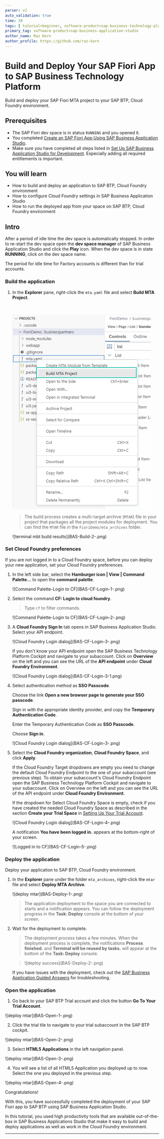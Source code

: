 ```yaml
---
parser: v2
auto_validation: true
time: 20
tags: [ tutorial>beginner, software-product>sap-business-technology-platform, software-product>sap-fiori, programming-tool>sapui5, software-product>sap-btp-cloud-foundry-environment]
primary_tag: software-product>sap-business-application-studio
author_name: Raz Korn
author_profile: https://github.com/raz-korn
---
```


# Build and Deploy Your SAP Fiori App to SAP Business Technology Platform
<!-- description --> Build and deploy your SAP Fiori MTA project to your SAP BTP, Cloud Foundry environment.

## Prerequisites
- The SAP Fiori dev space is in status `RUNNING` and you opened it.
- You completed [Create an SAP Fiori App Using SAP Business Application Studio](appstudio-fioriapps-create).
- Make sure you have completed all steps listed in [Set Up SAP Business Application Studio for Development](https://developers.sap.com/tutorials/appstudio-onboarding.html). Especially adding all required entitlements is important.

## You will learn
  - How to build and deploy an application to SAP BTP, Cloud Foundry environment
  - How to configure Cloud Foundry settings in SAP Business Application Studio
  - How to run the deployed app from your space on SAP BTP, Cloud Foundry environment

## Intro
After a period of idle time the dev space is automatically stopped. In order to re-start the dev space open the **dev space manager** of SAP Business Application Studio and click the **Play** icon. When the dev space is in state **RUNNING**, click on the dev space name.

The period for idle time for Factory accounts is different than for trial accounts.

### Build the application

1. In the **Explorer** pane, right-click the `mta.yaml` file and select **Build MTA Project**.

    <br><br><!-- border -->![build mta](BAS-Build-1-.png)

    >The build process creates a multi-target archive (`MTAR`) file in your project that packages all the project modules for deployment. You can find the `MTAR` file in the `FioriDemo/mta_archives` folder.

    <!-- border -->![terminal mbt build results](BAS-Build-2-.png)


### Set Cloud Foundry preferences

If you are not logged in to a Cloud Foundry space, before you can deploy your new application, set your Cloud Foundry preferences.

1. In the left side bar, select the **Hamburger icon | View | Command Palette…** to open the **command palette**.

    <!-- border -->![Command Palette-Login to CF](BAS-CF-Login-1-.png)    

2. Select the command **CF: Login to cloud foundry**.

    >Type `cf` to filter commands.

    <!-- border -->![Command Palette-Login to CF](BAS-CF-Login-2-.png)

3. A **Cloud Foundry Sign In** tab opens in SAP Business Application Studio. Select your API endpoint.

    <!-- border -->![Cloud Foundry Login dialog](BAS-CF-Login-3-.png)
    
    If you don't know your API endpoint open the SAP Business Technology Platform Cockpit and navigate to your subaccount. Click on **Overview** on the left and you can see the URL of the **API endpoint** under **Cloud Foundry Environment**.

    <!-- border -->![Cloud Foundry Login dialog](BAS-CF-Login-3-1.png)

4. Select authentication method as **SSO Passcode**.

    Choose the link **Open a new browser page to generate your SSO passcode**.

    Sign in with the appropriate identity provider, and copy the **Temporary Authentication Code**.

    Enter the Temporary Authentication Code as **SSO Passcode**.

    Choose **Sign in**.

    <!-- border -->![Cloud Foundry Login dialog](BAS-CF-Login-3-.png)

5. Select the **Cloud Foundry organization**, **Cloud Foundry Space**, and click **Apply**.

    If the Cloud Foundry Target dropdowns are empty you need to change the default Cloud Foundry Endpoint to the one of your subaccount (see previous step). To obtain your subaccount's Cloud Foundry Endpoint open the SAP Business Technology Platform Cockpit and navigate to your subaccount. Click on Overview on the left and you can see the URL of the API endpoint under **Cloud Foundry Environment**.

    If the dropdown for Select Cloud Foundry Space is empty, check if you have created the needed Cloud Foundry Space as described in the section **Create your Trial Space** in [Setting Up Your Trial Account](https://help.sap.com/docs/btp/sap-business-technology-platform/cf-env-setting-up-your-trial-account?locale=f16df12fab9f4fe1b8a4122f0fd54b6e.html).

    <!-- border -->![Cloud Foundry Login dialog](BAS-CF-Login-4-.png)

    A notification **You have been logged in.** appears at the bottom-right of your screen.

    <!-- border -->![Logged in to CF](BAS-CF-Login-5-.png)


### Deploy the application

Deploy your application to SAP BTP, Cloud Foundry environment.

1. In the **Explorer** pane under the folder `mta_archives`, right-click the `mtar` file and select **Deploy MTA Archive**.

    <!-- border -->![deploy mtar](BAS-Deploy-1-.png)

    >The application deployment to the space you are connected to starts and a notification appears. You can follow the deployment progress in the **Task: Deploy** console at the bottom of your screen.

2. Wait for the deployment to complete.

    >The deployment process takes a few minutes. When the deployment process is complete, the notifications **Process finished.** and **Terminal will be reused by tasks.** will appear at the bottom of the **Task: Deploy** console.

    ><!-- border -->![deploy success](BAS-Deploy-2-.png)

    If you have issues with the deployment, check out the [SAP Business Application Guided Answers](https://ga.support.sap.com/dtp/viewer/index.html#/tree/2827/actions/41344) for troubleshooting.


### Open the application

1. Go back to your SAP BTP Trial account and click the button **Go To Your Trial Account**. 

<!-- border -->![deploy mtar](BAS-Open-1-.png)

2. Click the trial tile to navigate to your trial subaccount in the SAP BTP cockpit. 

<!-- border -->![deploy mtar](BAS-Open-2-.png)

3. Select **HTML5 Applications** in the left navigation panel.

<!-- border -->![deploy mtar](BAS-Open-3-.png)

4. You will see a list of all HTML5 Application you deployed up to now. Select the one you deployed in the previous step.

<!-- border -->![deploy mtar](BAS-Open-4-.png)

Congratulations!

With this, you have successfully completed the deployment of your SAP Fiori app to SAP BTP using SAP Business Application Studio.

In this tutorial, you used high productivity tools that are available out-of-the-box in SAP Business Applications Studio that make it easy to build and deploy applications as well as work in the Cloud Foundry environment.


---

